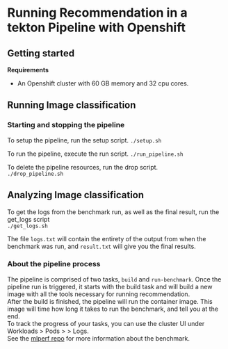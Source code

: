 # Running Recommendation in a tekton Pipeline with Openshift

## Getting started

**Requirements**
- An Openshift cluster with 60 GB memory and 32 cpu cores.


## Running Image classification

### Starting and stopping the pipeline

To setup the pipeline, run the setup script.
`./setup.sh`

To run the pipeline, execute the run script.
`./run_pipeline.sh`

To delete the pipeline resources, run the drop script.  
`./drop_pipeline.sh`

## Analyzing Image classification

To get the logs from the benchmark run, as well as the final result, run the get_logs script  
`./get_logs.sh`

The file `logs.txt` will contain the entirety of the output from when the benchmark was run, and `result.txt` will give you the final results.

### About the pipeline process

The pipeline is comprised of two tasks, `build` and `run-benchmark`.
Once the pipeline run is triggered, it starts with the build task and will build a new image with all the tools necessary for running recommendation.  
After the build is finished, the pipeline will run the container image. This image will time how long it takes to run the benchmark, and tell you at the end.  
To track the progress of your tasks, you can use the cluster UI under Workloads > Pods > <your pod> > Logs.  
See the [mlperf repo](https://github.com/mlperf/training/tree/master/recommendation/tensorflow) for more information about the benchmark.  

